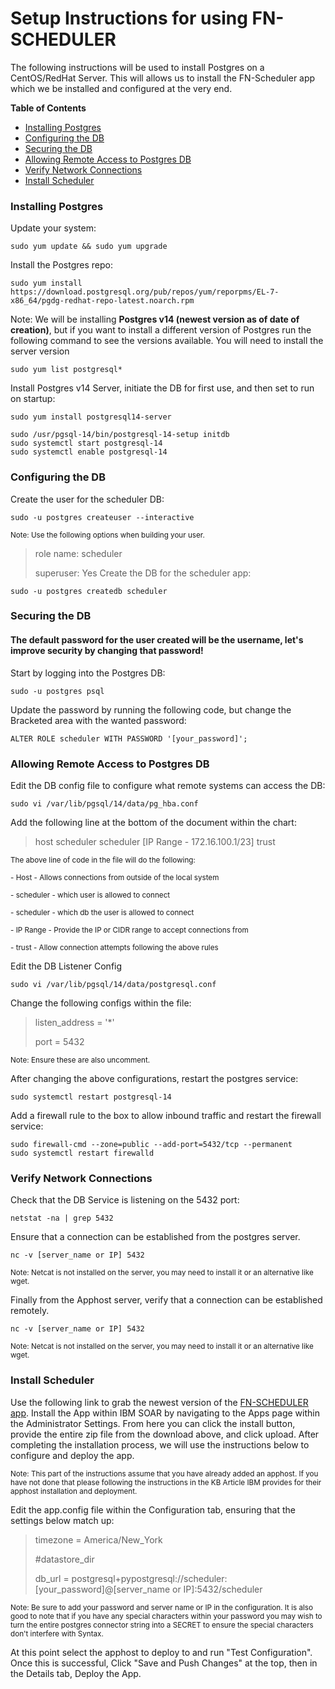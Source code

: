 # Setup Instructions for using FN-SCHEDULER
The following instructions will be used to install Postgres on a CentOS/RedHat Server. This will allows us to install the FN-Scheduler app which we be installed and configured at the very end.

**Table of Contents**

   + [Installing Postgres](#installing-postgres)
   + [Configuring the DB](#configuring-the-db)
   + [Securing the DB](#securing-the-db)
   + [Allowing Remote Access to Postgres DB](#allowing-remote-access-to-postgres-db)
   + [Verify Network Connections](#verify-network-connections)
   + [Install Scheduler](#install-scheduler)

### Installing Postgres
Update your system:
```
sudo yum update && sudo yum upgrade
```
Install the Postgres repo:
```
sudo yum install https://download.postgresql.org/pub/repos/yum/reporpms/EL-7-x86_64/pgdg-redhat-repo-latest.noarch.rpm
```
Note: We will be installing **Postgres v14 (newest version as of date of creation)**, but if you want to install a different version of Postgres run the following command to see the versions available. You will need to install the server version
```
sudo yum list postgresql*
```
Install Postgres v14 Server, initiate the DB for first use, and then set to run on startup:
```
sudo yum install postgresql14-server

sudo /usr/pgsql-14/bin/postgresql-14-setup initdb
sudo systemctl start postgresql-14
sudo systemctl enable postgresql-14
```

### Configuring the DB
Create the user for the scheduler DB:
```
sudo -u postgres createuser --interactive
```
<sub>Note: Use the following options when building your user.</sub>
>role name: scheduler
>
>superuser: Yes
Create the DB for the scheduler app:
```
sudo -u postgres createdb scheduler
```
### Securing the DB
#### The default password for the user created will be the username, let's improve security by changing that password!

Start by logging into the Postgres DB:
```
sudo -u postgres psql
```
Update the password by running the following code, but change the Bracketed area with the wanted password:
```
ALTER ROLE scheduler WITH PASSWORD '[your_password]';
```

### Allowing Remote Access to Postgres DB
Edit the DB config file to configure what remote systems can access the DB:
```
sudo vi /var/lib/pgsql/14/data/pg_hba.conf
```
Add the following line at the bottom of the document within the chart:
>host    scheduler       scheduler       [IP Range - 172.16.100.1/23]         trust

<sub>The above line of code in the file will do the following:</sub>
  
<sub>  - Host - Allows connections from outside of the local system</sub>
  
<sub>  - scheduler - which user is allowed to connect</sub>
  
<sub>  - scheduler - which db the user is allowed to connect</sub>
  
<sub>  - IP Range - Provide the IP or CIDR range to accept connections from</sub>
  
<sub>  - trust - Allow connection attempts following the above rules</sub>

Edit the DB Listener Config
```
sudo vi /var/lib/pgsql/14/data/postgresql.conf
```
Change the following configs within the file:

>listen_address = '*'
>
>port = 5432

<sub>Note: Ensure these are also uncomment.</sub>

After changing the above configurations, restart the postgres service:
```
sudo systemctl restart postgresql-14
```
Add a firewall rule to the box to allow inbound traffic and restart the firewall service:
```
sudo firewall-cmd --zone=public --add-port=5432/tcp --permanent
sudo systemctl restart firewalld
```

### Verify Network Connections
Check that the DB Service is listening on the 5432 port:
```
netstat -na | grep 5432
```
Ensure that a connection can be established from the postgres server.
```
nc -v [server_name or IP] 5432
```
<sub>Note: Netcat is not installed on the server, you may need to install it or an alternative like wget.</sub>

Finally from the Apphost server, verify that a connection can be established remotely.
```
nc -v [server_name or IP] 5432
```
<sub>Note: Netcat is not installed on the server, you may need to install it or an alternative like wget.</sub>

### Install Scheduler
Use the following link to grab the newest version of the [FN-SCHEDULER app](https://exchange.xforce.ibmcloud.com/hub/extension/4917b8a4bb53c46a7c63efa4e65238e4).
Install the App within IBM SOAR by navigating to the Apps page within the Administrator Settings. From here you can click the install button, provide the entire zip file from the download above, and click upload.
After completing the installation process, we will use the instructions below to configure and deploy the app.

<sub>Note: This part of the instructions assume that you have already added an apphost. If you have not done that please following the instructions in the KB Article IBM provides for their apphost installation and deployment.</sub>

Edit the app.config file within the Configuration tab, ensuring that the settings below match up:
>timezone = America/New_York
>
>#datastore_dir
>
>db_url = postgresql+pypostgresql://scheduler:[your_password]@[server_name or IP]:5432/scheduler

<sub>Note: Be sure to add your password and server name or IP in the configuration. It is also good to note that if you have any special characters within your password you may wish to turn the entire postgres connector string into a SECRET to ensure the special characters don't interfere with Syntax.

At this point select the apphost to deploy to and run "Test Configuration". Once this is successful, Click "Save and Push Changes" at the top, then in the Details tab, Deploy the App.
